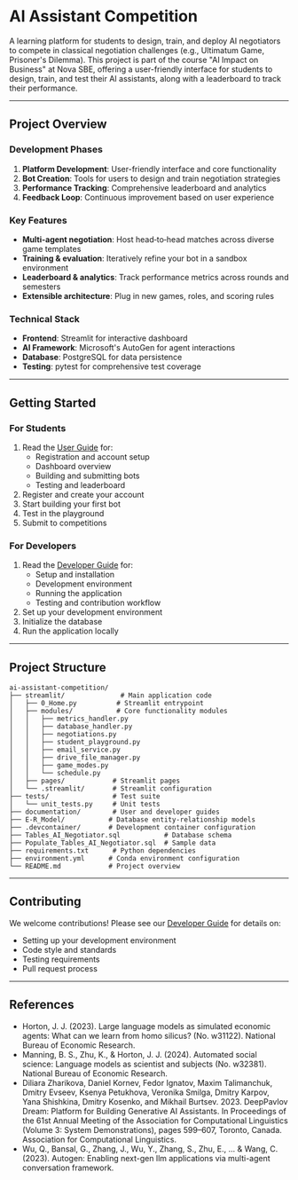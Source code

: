 # AI Assistant Competition 

A learning platform for students to design, train, and deploy AI negotiators to compete in classical negotiation challenges (e.g., Ultimatum Game, Prisoner's Dilemma). This project is part of the course "AI Impact on Business" at Nova SBE, offering a user-friendly interface for students to design, train, and test their AI assistants, along with a leaderboard to track their performance.

---

## Project Overview

### Development Phases
1. **Platform Development**: User-friendly interface and core functionality
2. **Bot Creation**: Tools for users to design and train negotiation strategies
3. **Performance Tracking**: Comprehensive leaderboard and analytics
4. **Feedback Loop**: Continuous improvement based on user experience

### Key Features
- **Multi-agent negotiation**: Host head‑to‑head matches across diverse game templates
- **Training & evaluation**: Iteratively refine your bot in a sandbox environment
- **Leaderboard & analytics**: Track performance metrics across rounds and semesters
- **Extensible architecture**: Plug in new games, roles, and scoring rules

### Technical Stack
- **Frontend**: Streamlit for interactive dashboard
- **AI Framework**: Microsoft's AutoGen for agent interactions
- **Database**: PostgreSQL for data persistence
- **Testing**: pytest for comprehensive test coverage

---

## Getting Started

### For Students
1. Read the [User Guide](documentation/USER_GUIDE.md) for:
   - Registration and account setup
   - Dashboard overview
   - Building and submitting bots
   - Testing and leaderboard
2. Register and create your account
3. Start building your first bot
4. Test in the playground
5. Submit to competitions

### For Developers
1. Read the [Developer Guide](documentation/DEVELOPER_GUIDE.md) for:
   - Setup and installation
   - Development environment
   - Running the application
   - Testing and contribution workflow
2. Set up your development environment
3. Initialize the database
4. Run the application locally

---

## Project Structure

```
ai-assistant-competition/
├── streamlit/              # Main application code
│   ├── 0_Home.py          # Streamlit entrypoint
│   ├── modules/           # Core functionality modules
│   │   ├── metrics_handler.py
│   │   ├── database_handler.py
│   │   ├── negotiations.py
│   │   ├── student_playground.py
│   │   ├── email_service.py
│   │   ├── drive_file_manager.py
│   │   ├── game_modes.py
│   │   └── schedule.py
│   ├── pages/            # Streamlit pages
│   └── .streamlit/       # Streamlit configuration
├── tests/                # Test suite
│   └── unit_tests.py     # Unit tests
├── documentation/        # User and developer guides
├── E-R_Model/           # Database entity-relationship models
├── .devcontainer/       # Development container configuration
├── Tables_AI_Negotiator.sql           # Database schema
├── Populate_Tables_AI_Negotiator.sql  # Sample data
├── requirements.txt      # Python dependencies
├── environment.yml      # Conda environment configuration
└── README.md            # Project overview
```

---

## Contributing

We welcome contributions! Please see our [Developer Guide](documentation/DEVELOPER_GUIDE.md#9-contribution-workflow) for details on:
- Setting up your development environment
- Code style and standards
- Testing requirements
- Pull request process

---

## References

- Horton, J. J. (2023). Large language models as simulated economic agents: What can we learn from homo silicus? (No. w31122). National Bureau of Economic Research.
- Manning, B. S., Zhu, K., & Horton, J. J. (2024). Automated social science: Language models as scientist and subjects (No. w32381). National Bureau of Economic Research.
- Diliara Zharikova, Daniel Kornev, Fedor Ignatov, Maxim Talimanchuk, Dmitry Evseev, Ksenya Petukhova, Veronika Smilga, Dmitry Karpov, Yana Shishkina, Dmitry Kosenko, and Mikhail Burtsev. 2023. DeepPavlov Dream: Platform for Building Generative AI Assistants. In Proceedings of the 61st Annual Meeting of the Association for Computational Linguistics (Volume 3: System Demonstrations), pages 599–607, Toronto, Canada. Association for Computational Linguistics.
- Wu, Q., Bansal, G., Zhang, J., Wu, Y., Zhang, S., Zhu, E., ... & Wang, C. (2023). Autogen: Enabling next-gen llm applications via multi-agent conversation framework.